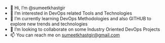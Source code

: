 - 👋 Hi, I’m @sumeetkhastgir
- 👀 I’m interested in DevOps related Tools and Technologies
- 🌱 I’m currently learning DevOps Methodologies and also GITHUB to explore new trends and technologies
- 💞️ I’m looking to collaborate on some Industry Oriented DevOps Projects
- 📫 You can reach me on sumeetkhastgir@gmail.com

<!---
sumeetkhastgir/sumeetkhastgir is a ✨ special ✨ repository because its `README.md` (this file) appears on your GitHub profile.
You can click the Preview link to take a look at your changes.
--->
